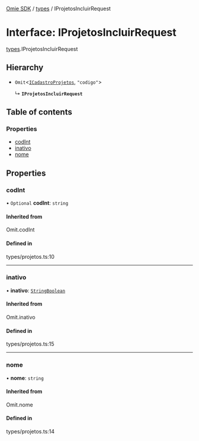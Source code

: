 [Omie SDK](../README.md) / [types](../modules/types.md) / IProjetosIncluirRequest

# Interface: IProjetosIncluirRequest

[types](../modules/types.md).IProjetosIncluirRequest

## Hierarchy

- `Omit`<[`ICadastroProjetos`](types.ICadastroProjetos.md), ``"codigo"``\>

  ↳ **`IProjetosIncluirRequest`**

## Table of contents

### Properties

- [codInt](types.IProjetosIncluirRequest.md#codint)
- [inativo](types.IProjetosIncluirRequest.md#inativo)
- [nome](types.IProjetosIncluirRequest.md#nome)

## Properties

### codInt

• `Optional` **codInt**: `string`

#### Inherited from

Omit.codInt

#### Defined in

types/projetos.ts:10

___

### inativo

• **inativo**: [`StringBoolean`](../modules/types.md#stringboolean)

#### Inherited from

Omit.inativo

#### Defined in

types/projetos.ts:15

___

### nome

• **nome**: `string`

#### Inherited from

Omit.nome

#### Defined in

types/projetos.ts:14
